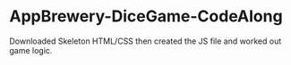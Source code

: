# AppBrewery-DiceGame-CodeAlong
Downloaded Skeleton HTML/CSS then created the JS file and worked out game logic. 
